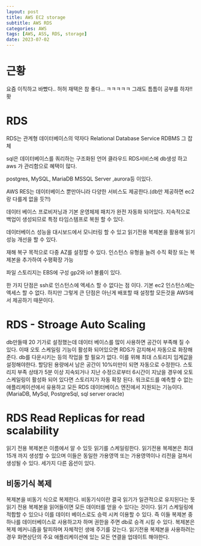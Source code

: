 ```yaml
---
layout: post
title: AWS EC2 storage
subtitle: AWS RDS
categories: AWS
tags: [AWS, ASS, RDS, storage]
date: 2023-07-02
---
```


# 근황
요즘 이직하고 바빴다.. 허허
재택은 참 좋다... ㅋㅋㅋㅋㅋ
그래도 틈틈이 공부를 하자!! 홧

# RDS
RDS는 관계형 데이터베이스의 약자다
Relational Database Service
RDBMS 그 잡체

sql은 데이터베이스를 쿼리하는 구조화된 언어
클라우드 RDS서비스에 db생성 하고 aws 가 관리함으로 혜택이 많다.

postgres, MySQL, MariaDB MSSQL Server ,aurora등 이있다.

AWS RES는 데이터베이스 뿐만아니라 다양한 서비스도 제공한다.(db만 제공하면 ec2랑 다를게 없을 듯?!)

데이터 베이스 프로비저닝과 기본 운영체제 패치가 완전 자동화 되어있다.
지속적으로 백업이 생성되므로 특정 타임스템프로 복원 할 수 있다.

데이터베이스 성능을 대시보드에서 모니터링 할 수 있고 읽기전용 복제본을 활용해 읽기 성능 개선을 할 수 있다. 

재해 복구 목적으로 다중 AZ를 설정할 수 있다.
인스턴스 유형을 늘려 수직 확장 또는 복제본을 추가하여 수평확장 가능

파일 스토리지는 EBS에 구성
gp2와 io1 볼륨이 있다.

한 가지 단점은 ssh로 인스턴스에 엑세스 할 수 없다는 점 이다.
기본 ec2 인스턴스에는 엑세스 할 수 없다.
하지만 그렇게 큰 단점은 아닌게
배포할 때 설정할 모든것을 AWS에서 제공하기 때문이다.

# RDS - Stroage Auto Scaling
db만들때 20 기가로 설정했는데
데이터 베이스를 많이 사용하면 공간이 부족해 질 수 있다.
이때 오토 스케일링 기능이 활성화 되어있으면 RDS가
감지해서 자동으로 화장해 준다.
db를 다운시키는 등의 작업을 할 필요가 없다.
이를 위해 최대 스토리지 임계값을 설정해야한다.
할당된 용량에서 남은 공간이 10%미만이 되면 자동으로 수정한다.
스토리지 부족 상태가 5분 이상 지속되거나
지난 수정으로부터 6시간이 지났을 경우에
오토스케일링이 활성화 되어 있다면 스토리지가 자동 확장 된다.
워크로드를 예측할 수 없는 애플리케이션에서 유용하고 모든 RDS 데이터베이스 엔진에서 지원되는 기능이다. (MariaDB, MySql, PostgreSql, sql server oracle)


# RDS Read Replicas for read scalability
읽기 전용 복제본은 이름에서 알 수 있듯 읽기를 스케일링한다.
읽기전용 복제본은 최대 15개 까지 생성할 수 있으며
이들은 동일한 가용영역 또는 가용영역이나 리전을 걸쳐서 생성될 수 있다.
세가지 다른 옵션이 있다.

## 비동기식 복제
복제본을 비동기 식으로 복제한다.
비동기식이란 결국 읽기가 일관적으로 유지된다는 뜻
읽기 전용 복제본을 읽어들이면 모든 데이터를 얻을 수 있다는 것이다.
읽기 스케일링에 적합할 수 있으나 이를 데이터 베이스로도 승력 시켜 이용할 수 있다.
즉 이들 복제본 중 하나를
데이터베이스로 사용하고자 하며 권한을 주면 db로 승격 시킬 수 있다. 복제본은 복제 메커니즘을 탈피하며 자체적인 생애 주기를 갖는다.
읽기전용 복제본을 사용하려는 경우
화면상단의 주요 애플리케이션에 있는 모든 연결을 업데이트 해야한다.
